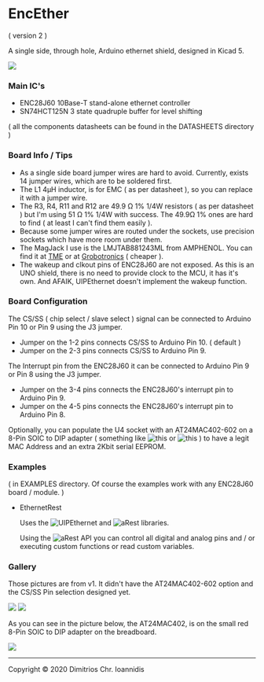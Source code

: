# EncEther

( version 2 )

A single side, through hole, Arduino ethernet shield, designed in Kicad 5. 



![](https://scm.nephelae.eu/attachments/e00935e9-16aa-4685-a2b0-f74aa86cb5e5)



### Main IC's


* ENC28J60        10Base-T stand-alone ethernet controller
* SN74HCT125N     3 state quadruple buffer for level shifting

( all the components datasheets can be found in the DATASHEETS directory )


### Board Info / Tips

* As a single side board jumper wires are hard to avoid. Currently, exists 14 jumper wires, which are to be soldered first.
* The L1 4μH inductor, is for EMC ( as per datasheet ), so you can replace it with a jumper wire.
* The R3, R4, R11 and R12 are 49.9 Ω 1% 1/4W resistors ( as per datasheet ) but I'm using 51 Ω 1% 1/4W with success. The 49.9Ω 1% ones are hard to find ( at least I can't find them easily ).
* Because some jumper wires are routed under the sockets, use precision sockets which have more room under them.
* The MagJack I use is the LMJTAB881243ML from AMPHENOL. You can find it at [TME](https://www.tme.eu/en/details/lmjtab881243m-l/rj-connectors/amphenol/lmjtab881243ml) or at [Grobotronics](https://grobotronics.com/rj45-ethernet-magjack-compatible.html) ( cheaper ).
* The wakeup and clkout pins of ENC28J60 are not exposed. As this is an UNO shield, there is no need to provide clock to the MCU, it has it's own. And AFAIK, UIPEthernet doesn't implement the wakeup function.

### Board Configuration 


The CS/SS ( chip select / slave select ) signal can be connected to Arduino Pin 10 or Pin 9 using the J3 jumper.

* Jumper on the 1-2 pins connects CS/SS to Arduino Pin 10. ( default )
* Jumper on the 2-3 pins connects CS/SS to Arduino Pin 9.


The Interrupt pin from the ENC28J60 it can be connected to Arduino Pin 9 or Pin 8 using the J3 jumper.

* Jumper on the 3-4 pins connects the ENC28J60's interrupt pin to Arduino Pin 9.
* Jumper on the 4-5 pins connects the ENC28J60's interrupt pin to Arduino Pin 8.


Optionally, you can populate the U4 socket with an AT24MAC402-602 on a 8-Pin SOIC to DIP adapter ( something like ![this](https://www.sparkfun.com/products/13655) or ![this](https://www.adafruit.com/product/1212) ) to have a legit MAC Address and an extra 2Kbit serial EEPROM.


### Examples

( in EXAMPLES directory. Of course the examples work with any ENC28J60 board / module. )

 * EthernetRest 
  
   Uses the ![UIPEthernet](https://github.com/UIPEthernet/UIPEthernet) and ![aRest](https://github.com/marcoschwartz/aREST) libraries.
   
   Using the ![aRest API](https://github.com/marcoschwartz/aREST#api-documentation) you can control all digital and analog pins and / or executing custom functions or read custom variables.

### Gallery

Those pictures are from v1. It didn't have the AT24MAC402-602 option and the CS/SS Pin selection designed yet.



![](https://scm.nephelae.eu/attachments/b76a6e99-8b8f-4dfb-836d-3518fe474f24)
![](https://scm.nephelae.eu/attachments/8d4cf74e-7e1a-4a05-a1f8-1e81f1515c8c)



As you can see in the picture below, the AT24MAC402, is on the small red 8-Pin SOIC to DIP adapter on the breadboard.



![](https://scm.nephelae.eu/attachments/55d9cd06-ae08-4b33-aa3e-fe5f2020ff65)


-----


Copyright © 2020 Dimitrios Chr. Ioannidis
